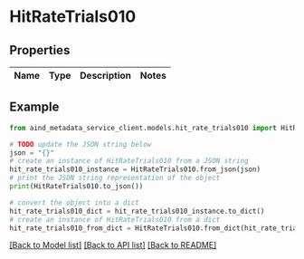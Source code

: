 # HitRateTrials010


## Properties

Name | Type | Description | Notes
------------ | ------------- | ------------- | -------------

## Example

```python
from aind_metadata_service_client.models.hit_rate_trials010 import HitRateTrials010

# TODO update the JSON string below
json = "{}"
# create an instance of HitRateTrials010 from a JSON string
hit_rate_trials010_instance = HitRateTrials010.from_json(json)
# print the JSON string representation of the object
print(HitRateTrials010.to_json())

# convert the object into a dict
hit_rate_trials010_dict = hit_rate_trials010_instance.to_dict()
# create an instance of HitRateTrials010 from a dict
hit_rate_trials010_from_dict = HitRateTrials010.from_dict(hit_rate_trials010_dict)
```
[[Back to Model list]](../README.md#documentation-for-models) [[Back to API list]](../README.md#documentation-for-api-endpoints) [[Back to README]](../README.md)



